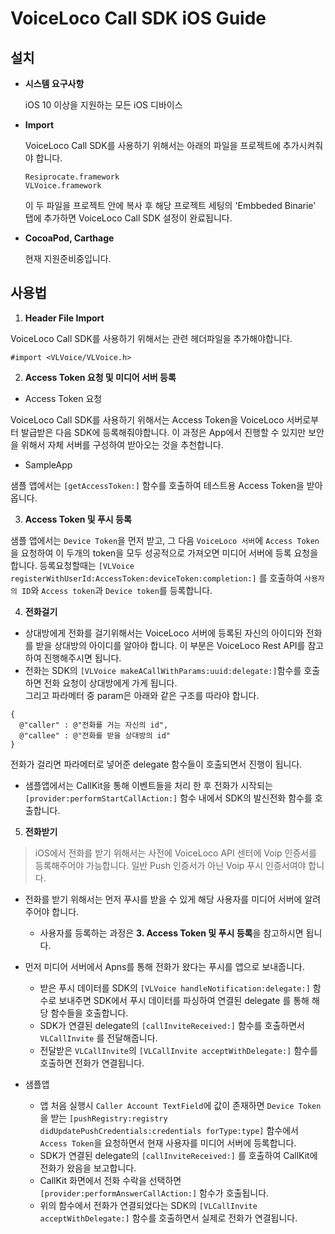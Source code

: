 # VoiceLoco Call SDK iOS Guide

## 설치

* **시스템 요구사항**

  iOS 10 이상을 지원하는 모든 iOS 디바이스

* **Import**

  VoiceLoco Call SDK를 사용하기 위해서는 아래의 파일을 프로젝트에 추가시켜줘야 합니다.
  ```
  Resiprocate.framework
  VLVoice.framework
  ```
  이 두 파일을 프로젝트 안에 복사 후 해당 프로젝트 세팅의 'Embbeded Binarie' 탭에 추가하면 VoiceLoco Call SDK 설정이 완료됩니다.

* **CocoaPod, Carthage**
 
  현재 지원준비중입니다.


## 사용법

1. **Header File Import** 

  VoiceLoco Call SDK를 사용하기 위해서는 관련 헤더파일을 추가해야합니다. 
  ```
  #import <VLVoice/VLVoice.h>
  ```

2. **Access Token 요청 및 미디어 서버 등록**

  * Access Token 요청

  VoiceLoco Call SDK를 사용하기 위해서는 Access Token을 VoiceLoco 서버로부터 발급받은 다음 SDK에 등록해줘야합니다.
  이 과정은 App에서 진행할 수 있지만 보안을 위해서 자체 서버를 구성하여 받아오는 것을 추천합니다.

  * SampleApp

  샘플 앱에서는 `[getAccessToken:]` 함수를 호출하여 테스트용 Access Token을 받아옵니다.


3. **Access Token 및 푸시 등록**

  샘플 앱에서는 `Device Token`을 먼저 받고, 그 다음 `VoiceLoco 서버`에 `Access Token`을 요청하여 이 두개의 token을 모두 성공적으로 가져오면 미디어 서버에 등록 요청을 합니다. 
  등록요청할때는 `[VLVoice registerWithUserId:AccessToken:deviceToken:completion:]` 를 호출하여 `사용자의 ID`와 `Access token`과 `Device token`를 등록합니다.


4. **전화걸기**
  * 상대방에게 전화를 걸기위해서는 VoiceLoco 서버에 등록된 자신의 아이디와 전화를 받을 상대방의 아이디를 알아야 합니다.
  이 부분은 VoiceLoco Rest API를 참고하여 진행해주시면 됩니다.
  * 전화는 SDK의 `[VLVoice makeACallWithParams:uuid:delegate:]`함수를 호출하면 전화 요청이 상대방에게 가게 됩니다.  
  그리고 파라메터 중 param은 아래와 같은 구조를 따라야 합니다.
  ```
  { 
    @"caller" : @"전화를 거는 자신의 id", 
    @"callee" : @"전화를 받을 상대방의 id" 
  }
  ```

  전화가 걸리면 파라메터로 넣어준 delegate 함수들이 호출되면서 진행이 됩니다.

  * 샘플앱에서는 CallKit을 통해 이벤트들을 처리 한 후 전화가 시작되는 `[provider:performStartCallAction:]` 함수 내에서 SDK의 발신전화 함수를 호출합니다.


5. **전화받기**

  > iOS에서 전화를 받기 위해서는 사전에 VoiceLoco API 센터에 Voip 인증서를 등록해주어야 가능합니다.
  > 일반 Push 인증서가 아닌 Voip 푸시 인증서여야 합니다.

  * 전화를 받기 위해서는 먼저 푸시를 받을 수 있게 해당 사용자를 미디어 서버에 알려주어야 합니다.
    * 사용자를 등록하는 과정은 **3. Access Token 및 푸시 등록**을 참고하시면 됩니다.

  * 먼저 미디어 서버에서 Apns를 통해 전화가 왔다는 푸시를 앱으로 보내줍니다.
    * 받은 푸시 데이터를 SDK의 `[VLVoice handleNotification:delegate:]` 함수로 보내주면 SDK에서 푸시 데이터를 파싱하여 연결된 delegate 를 통해 해당 함수들을 호출합니다. 
    * SDK가 연결된 delegate의 `[callInviteReceived:]` 함수를 호출하면서 `VLCallInvite` 를 전달해줍니다.
    * 전달받은 `VLCallInvite`의 `[VLCallInvite acceptWithDelegate:]` 함수를 호출하면 전화가 연결됩니다.

  * 샘플앱
    * 앱 처음 실행시 `Caller Account TextField`에 값이 존재하면 `Device Token`을 받는 `[pushRegistry:registry didUpdatePushCredentials:credentials forType:type]` 함수에서 `Access Token`을 요청하면서 현재 사용자를 미디어 서버에 등록합니다.
    * SDK가 연결된 delegate의 `[callInviteReceived:]` 를 호출하여 CallKit에 전화가 왔음을 보고합니다.
    * CallKit 화면에서 전화 수락을 선택하면 `[provider:performAnswerCallAction:]` 함수가 호출됩니다.
    * 위의 함수에서 전화가 연결되었다는 SDK의 `[VLCallInvite acceptWithDelegate:]` 함수를 호출하면서 실제로 전화가 연결됩니다.

